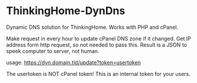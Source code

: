 # ThinkingHome-DynDns
 Dynamic DNS solution for ThinkingHome. Works with PHP and cPanel.
 
 Make request in every hour to update cPanel DNS zone if it changed. Get IP address form http request, so not needed to pass this. Result is a JSON to speek computer to server, not human.
 
 usage: https://dyn.domain.tld/update?token=usertoken
 
 The usertoken is NOT cPanel token! This is an internal token for your users.
